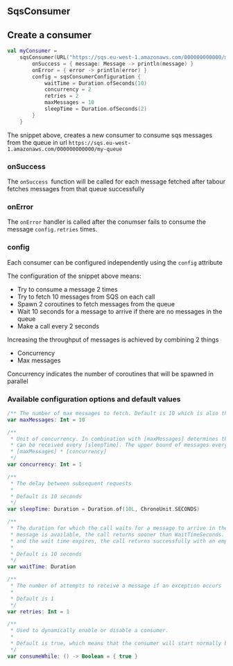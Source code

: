 ## SqsConsumer

## Create a consumer

```kotlin
val myConsumer =
    sqsConsumer(URL("https://sqs.eu-west-1.amazonaws.com/000000000000/my-queue")) {
        onSuccess = { message: Message -> println(message) }
        onError = { error -> println(error) }
        config = sqsConsumerConfiguration {
            waitTime = Duration.ofSeconds(10)
            concurrency = 2
            retries = 2
            maxMessages = 10
            sleepTime = Duration.ofSeconds(2)
        }
    }

```

The snippet above, creates a new consumer to consume sqs messages from the queue in
url `https://sqs.eu-west-1.amazonaws.com/000000000000/my-queue`

### onSuccess

The `onSuccess `function will be called for each message fetched after tabour fetches messages from that queue
successfully

### onError

The `onError` handler is called after the conumser fails to consume the message `config.retries` times.

### config

Each consumer can be configured independently using the `config` attribute

The configuration of the snippet above means:

- Try to consume a message 2 times
- Try to fetch 10 messages from SQS on each call
- Spawn 2 coroutines to fetch messages from the queue
- Wait 10 seconds for a message to arrive if there are no messages in the queue
- Make a call every 2 seconds

Increasing the throughput of messages is achieved by combining 2 things

- Concurrency
- Max messages

Concurrency indicates the number of coroutines that will be spawned in parallel

### Available configuration options and default values

```kotlin
/** The number of max messages to fetch. Default is 10 which is also the max numbers allowed */
var maxMessages: Int = 10

/**
 * Unit of concurrency. In combination with [maxMessages] determines the max number of messages that
 * can be received every [sleepTime]. The upper bound of messages every [sleepTime] is
 * [maxMessages] * [concurrency]
 */
var concurrency: Int = 1

/**
 * The delay between subsequent requests
 *
 * Default is 10 seconds
 */
var sleepTime: Duration = Duration.of(10L, ChronoUnit.SECONDS)

/**
 * The duration for which the call waits for a message to arrive in the queue before returning. If a
 * message is available, the call returns sooner than WaitTimeSeconds. If no messages are available
 * and the wait time expires, the call returns successfully with an empty list of messages.
 *
 * Default is 10 seconds
 */
var waitTime: Duration

/**
 * The number of attempts to receive a message if an exception occurs
 *
 * Default is 1
 */
var retries: Int = 1

/**
 * Used to dynamically enable or disable a consumer.
 *
 * Default is true, which means that the consumer will start normally by default
 */
var consumeWhile: () -> Boolean = { true }

```